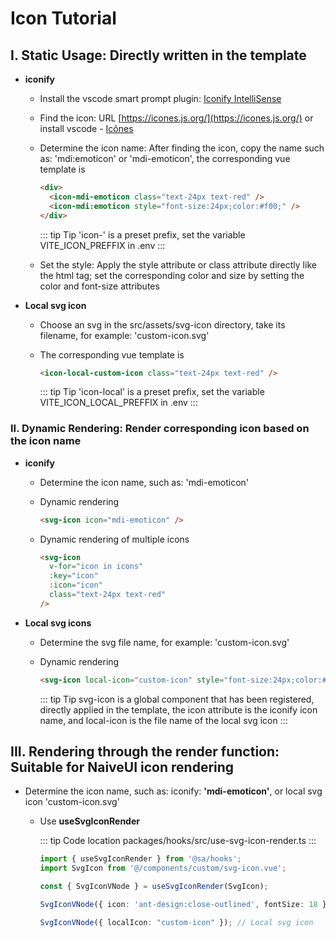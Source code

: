 # Icon Tutorial

## I. Static Usage: Directly written in the template

- **iconify**

  - Install the vscode smart prompt plugin: [Iconify IntelliSense](https://marketplace.visualstudio.com/items?itemName=antfu.iconify)

  - Find the icon: URL [https://icones.js.org/](https://icones.js.org/) or install vscode - [Icônes](https://marketplace.visualstudio.com/items?itemName=afzalsayed96.icones)

  - Determine the icon name: After finding the icon, copy the name such as: 'mdi:emoticon' or 'mdi-emoticon', the corresponding vue template is

    ```html
    <div>
      <icon-mdi-emoticon class="text-24px text-red" />
      <icon-mdi:emoticon style="font-size:24px;color:#f00;" />
    </div>
    ```

    ::: tip Tip
    'icon-' is a preset prefix, set the variable VITE_ICON_PREFFIX in .env
    :::

  - Set the style: Apply the style attribute or class attribute directly like the html tag; set the corresponding color and size by setting the color and font-size attributes

- **Local svg icon**

  - Choose an svg in the src/assets/svg-icon directory, take its filename, for example: 'custom-icon.svg'

  - The corresponding vue template is

    ```html
    <icon-local-custom-icon class="text-24px text-red" />
    ```

    ::: tip Tip
    'icon-local' is a preset prefix, set the variable VITE_ICON_LOCAL_PREFFIX in .env
    :::


### II. Dynamic Rendering: Render corresponding icon based on the icon name

- **iconify**

  - Determine the icon name, such as: 'mdi-emoticon'

  - Dynamic rendering

    ```html
    <svg-icon icon="mdi-emoticon" />
    ```

  - Dynamic rendering of multiple icons

    ```html
    <svg-icon
      v-for="icon in icons"
      :key="icon"
      :icon="icon"
      class="text-24px text-red"
    />
    ```

- **Local svg icons**

  - Determine the svg file name, for example: 'custom-icon.svg'

  - Dynamic rendering

    ```html
    <svg-icon local-icon="custom-icon" style="font-size:24px;color:#f00;" />
    ```

    ::: tip Tip
    svg-icon is a global component that has been registered, directly applied in the template, the icon attribute is the iconify icon name, and local-icon is the file name of the local svg icon
    :::

## III. Rendering through the render function: Suitable for NaiveUI icon rendering

- Determine the icon name, such as: iconify: **'mdi-emoticon'**, or local svg icon 'custom-icon.svg'

  - Use **useSvgIconRender**

    ::: tip Code location
    packages/hooks/src/use-svg-icon-render.ts
    :::

    ```typescript
    import { useSvgIconRender } from '@sa/hooks';
    import SvgIcon from '@/components/custom/svg-icon.vue';

    const { SvgIconVNode } = useSvgIconRender(SvgIcon);

    SvgIconVNode({ icon: 'ant-design:close-outlined', fontSize: 18 }); // iconify

    SvgIconVNode({ localIcon: "custom-icon" }); // Local svg icon
    ```
